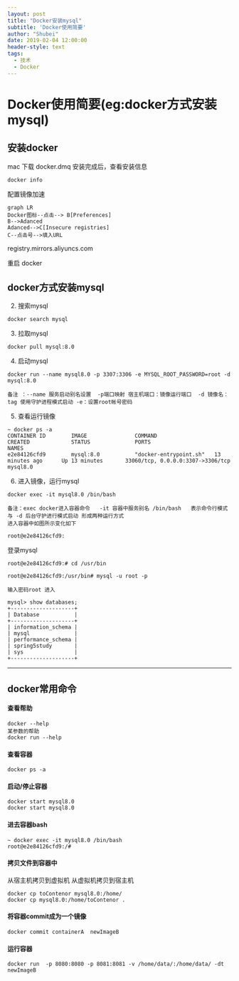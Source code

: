 ```yaml
---
layout: post
title: "Docker安装mysql"
subtitle: 'Docker使用简要'
author: "Shubei"
date: 2019-02-04 12:00:00
header-style: text
tags:  
  - 技术  
  - Docker  
---
```

# Docker使用简要(eg:docker方式安装mysql)

## 安装docker
mac 下载 docker.dmq
安装完成后，查看安装信息
```
docker info
```
配置镜像加速

```
graph LR
Docker图标--点击--> B[Preferences]
B-->Adanced
Adanced-->C[Insecure registries] 
C--点击号-->填入URL
```
registry.mirrors.aliyuncs.com

重启 docker
## docker方式安装mysql
2. 搜索mysql
```
docker search mysql
```

3. 拉取mysql
```
docker pull mysql:8.0
```
4. 启动mysql

```
docker run --name mysql8.0 -p 3307:3306 -e MYSQL_ROOT_PASSWORD=root -d mysql:8.0

备注 ：--name 服务启动别名设置  -p端口映射 宿主机端口：镜像运行端口  -d 镜像名：tag 使用守护进程模式启动 -e：设置root帐号密码
```

5. 查看运行镜像
```
~ docker ps -a
CONTAINER ID        IMAGE               COMMAND                  CREATED             STATUS              PORTS                               NAMES
e2e84126cfd9        mysql:8.0           "docker-entrypoint.sh"   13 minutes ago      Up 13 minutes       33060/tcp, 0.0.0.0:3307->3306/tcp   mysql8.0
```

6. 进入镜像，运行mysql
```
docker exec -it mysql8.0 /bin/bash

备注：exec docker进入容器命令   -it 容器中服务别名 /bin/bash   表示命令行模式  与 -d 后台守护进行模式启动 形成两种运行方式   
进入容器中如图所示变化如下

root@e2e84126cfd9:
```

登录mysql
```
root@e2e84126cfd9:# cd /usr/bin

root@e2e84126cfd9:/usr/bin# mysql -u root -p

输入密码root 进入

mysql> show databases;
+--------------------+
| Database           |
+--------------------+
| information_schema |
| mysql              |
| performance_schema |
| spring5study       |
| sys                |
+--------------------+
```


---
## docker常用命令

#### 查看帮助
```
docker --help
某参数的帮助
docker run --help
```

#### 查看容器
```
docker ps -a
```

#### 启动/停止容器
```
docker start mysql8.0
docker start mysql8.0
```

#### 进去容器bash
```
~ docker exec -it mysql8.0 /bin/bash
root@e2e84126cfd9:/#
```

#### 拷贝文件到容器中

从宿主机拷贝到虚拟机
从虚拟机拷贝到宿主机
```
docker cp toContenor mysql8.0:/home/
docker cp mysql8.0:/home/toContenor .
```

#### 将容器commit成为一个镜像
```
docker commit containerA  newImageB
```

#### 运行容器
```
docker run  -p 8080:8080 -p 8081:8081 -v /home/data/:/home/data/ -dt newImageB
```